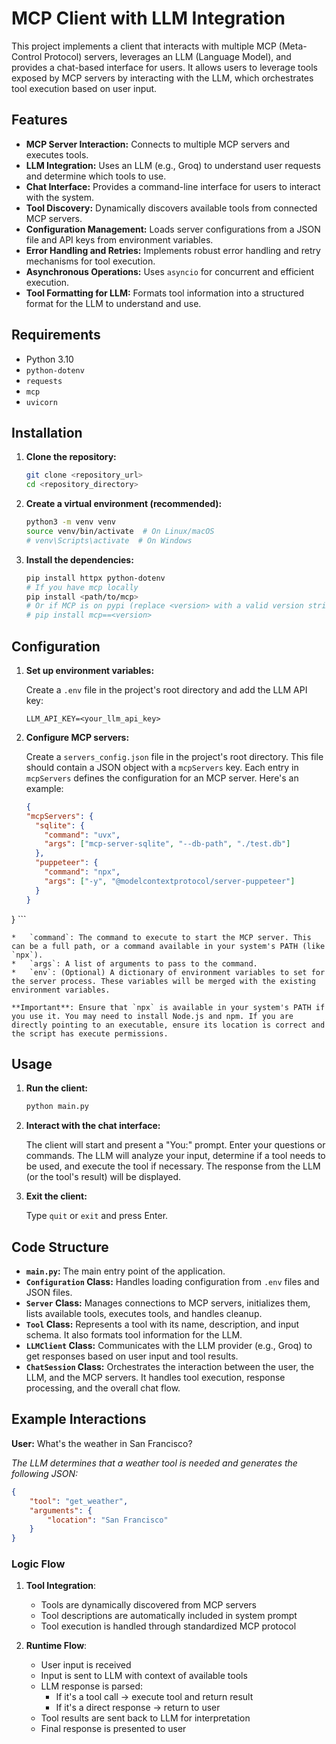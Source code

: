 # MCP Client with LLM Integration

This project implements a client that interacts with multiple MCP (Meta-Control Protocol) servers, leverages an LLM (Language Model), and provides a chat-based interface for users.  It allows users to leverage tools exposed by MCP servers by interacting with the LLM, which orchestrates tool execution based on user input.

## Features

*   **MCP Server Interaction:** Connects to multiple MCP servers and executes tools.
*   **LLM Integration:** Uses an LLM (e.g., Groq) to understand user requests and determine which tools to use.
*   **Chat Interface:**  Provides a command-line interface for users to interact with the system.
*   **Tool Discovery:** Dynamically discovers available tools from connected MCP servers.
*   **Configuration Management:** Loads server configurations from a JSON file and API keys from environment variables.
*   **Error Handling and Retries:** Implements robust error handling and retry mechanisms for tool execution.
*   **Asynchronous Operations:** Uses `asyncio` for concurrent and efficient execution.
*   **Tool Formatting for LLM:** Formats tool information into a structured format for the LLM to understand and use.


## Requirements

- Python 3.10
- `python-dotenv`
- `requests`
- `mcp`
- `uvicorn`

## Installation

1.  **Clone the repository:**

    ```bash
    git clone <repository_url>
    cd <repository_directory>
    ```

2.  **Create a virtual environment (recommended):**

    ```bash
    python3 -m venv venv
    source venv/bin/activate  # On Linux/macOS
    # venv\Scripts\activate  # On Windows
    ```

3.  **Install the dependencies:**

    ```bash
    pip install httpx python-dotenv
    # If you have mcp locally
    pip install <path/to/mcp>
    # Or if MCP is on pypi (replace <version> with a valid version string):
    # pip install mcp==<version>
    ```

## Configuration

1.  **Set up environment variables:**

    Create a `.env` file in the project's root directory and add the LLM API key:

    ```
    LLM_API_KEY=<your_llm_api_key>
    ```

2.  **Configure MCP servers:**

    Create a `servers_config.json` file in the project's root directory.  This file should contain a JSON object with a `mcpServers` key. Each entry in `mcpServers` defines the configuration for an MCP server.  Here's an example:

    ```json
    {
    "mcpServers": {
      "sqlite": {
        "command": "uvx",
        "args": ["mcp-server-sqlite", "--db-path", "./test.db"]
      },
      "puppeteer": {
        "command": "npx",
        "args": ["-y", "@modelcontextprotocol/server-puppeteer"]
      }
    }
  }
    ```

    *   `command`: The command to execute to start the MCP server. This can be a full path, or a command available in your system's PATH (like `npx`).
    *   `args`: A list of arguments to pass to the command.
    *   `env`: (Optional) A dictionary of environment variables to set for the server process. These variables will be merged with the existing environment variables.

    **Important**: Ensure that `npx` is available in your system's PATH if you use it. You may need to install Node.js and npm. If you are directly pointing to an executable, ensure its location is correct and the script has execute permissions.


## Usage

1.  **Run the client:**

    ```bash
    python main.py
    ```

2.  **Interact with the chat interface:**

    The client will start and present a "You:" prompt. Enter your questions or commands.  The LLM will analyze your input, determine if a tool needs to be used, and execute the tool if necessary.  The response from the LLM (or the tool's result) will be displayed.

3.  **Exit the client:**

    Type `quit` or `exit` and press Enter.

## Code Structure

*   **`main.py`:** The main entry point of the application.
*   **`Configuration` Class:** Handles loading configuration from `.env` files and JSON files.
*   **`Server` Class:** Manages connections to MCP servers, initializes them, lists available tools, executes tools, and handles cleanup.
*   **`Tool` Class:** Represents a tool with its name, description, and input schema. It also formats tool information for the LLM.
*   **`LLMClient` Class:**  Communicates with the LLM provider (e.g., Groq) to get responses based on user input and tool results.
*   **`ChatSession` Class:** Orchestrates the interaction between the user, the LLM, and the MCP servers. It handles tool execution, response processing, and the overall chat flow.

## Example Interactions

**User:** What's the weather in San Francisco?

*The LLM determines that a weather tool is needed and generates the following JSON:*

```json
{
    "tool": "get_weather",
    "arguments": {
        "location": "San Francisco"
    }
}
```

### Logic Flow

1. **Tool Integration**:
   - Tools are dynamically discovered from MCP servers
   - Tool descriptions are automatically included in system prompt
   - Tool execution is handled through standardized MCP protocol

2. **Runtime Flow**:
   - User input is received
   - Input is sent to LLM with context of available tools
   - LLM response is parsed:
     - If it's a tool call → execute tool and return result
     - If it's a direct response → return to user
   - Tool results are sent back to LLM for interpretation
   - Final response is presented to user